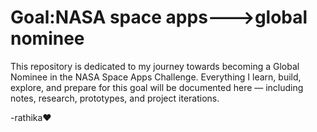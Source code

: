 # Goal:NASA space apps--->global nominee

This repository is dedicated to my journey towards becoming a Global Nominee in the NASA Space Apps Challenge. Everything I learn, build, explore, and prepare for this goal will be documented here — including notes, research, prototypes, and project iterations.

-rathika❤️
